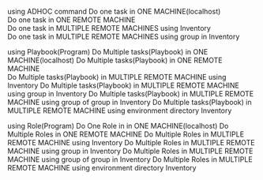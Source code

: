 using ADHOC command 
	Do one task in ONE MACHINE(localhost)													
	Do one task in ONE REMOTE MACHINE																
	Do one task in MULTIPLE REMOTE MACHINES using Inventory					  
	Do one task in MULTIPLE REMOTE MACHINES using group in Inventory	 
		
using Playbook(Program)
	Do Multiple tasks(Playbook) in ONE MACHINE(localhost) 
	Do Multiple tasks(Playbook) in ONE REMOTE MACHINE		
	Do Multiple tasks(Playbook) in MULTIPLE REMOTE MACHINE using Inventory 
	Do Multiple tasks(Playbook) in MULTIPLE REMOTE MACHINE using group in Inventory 
	Do Multiple tasks(Playbook) in MULTIPLE REMOTE MACHINE using group of group in Inventory 
	Do Multiple tasks(Playbook) in MULTIPLE REMOTE MACHINE using environment directory Inventory 
		
using Role(Program)
	Do One Role in in ONE MACHINE(localhost)
	Do Multiple Roles in ONE REMOTE MACHINE
	Do Multiple Roles in MULTIPLE REMOTE MACHINE using Inventory
	Do Multiple Roles in MULTIPLE REMOTE MACHINE using group in Inventory
	Do Multiple Roles in MULTIPLE REMOTE MACHINE using group of group in Inventory
	Do Multiple Roles in MULTIPLE REMOTE MACHINE using environment directory Inventory